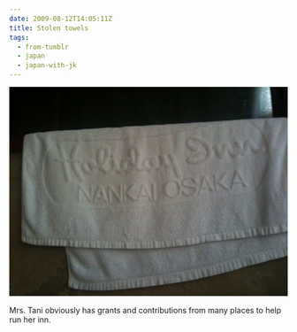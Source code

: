 ```yaml
---
date: 2009-08-12T14:05:11Z
title: Stolen towels
tags:
  - from-tumblr
  - japan
  - japan-with-jk
---
```

![A white towel with the "Holiday Inn" logo built into the fabric](../img/df07ddf0694ee7951f31dc33f72234e9fd4601e782cd12b6cca87c6264a5b9e4.jpg)

Mrs. Tani obviously has grants and contributions from many places to help run her inn.
